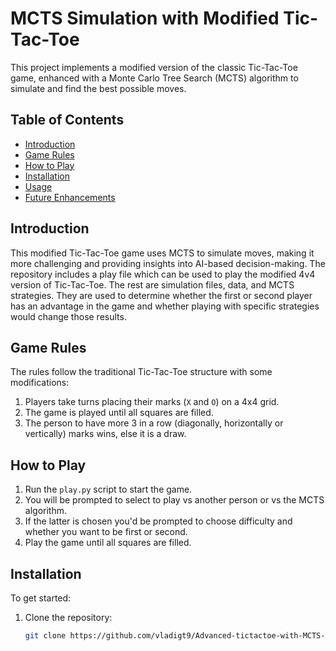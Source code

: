 # MCTS Simulation with Modified Tic-Tac-Toe

This project implements a modified version of the classic Tic-Tac-Toe game, enhanced with a Monte Carlo Tree Search (MCTS) algorithm to simulate and find the best possible moves.

## Table of Contents
- [Introduction](#introduction)
- [Game Rules](#game-rules)
- [How to Play](#how-to-play)
- [Installation](#installation)
- [Usage](#usage)
- [Future Enhancements](#future-enhancements)

## Introduction
This modified Tic-Tac-Toe game uses MCTS to simulate moves, making it more challenging and providing insights into AI-based decision-making.
The repository includes a play file which can be used to play the modified 4v4 version of Tic-Tac-Toe.
The rest are simulation files, data, and MCTS strategies. They are used to determine whether the first or second player has an advantage in the game and whether playing with specific strategies would change those results.

## Game Rules
The rules follow the traditional Tic-Tac-Toe structure with some modifications:
1. Players take turns placing their marks (`X` and `O`) on a 4x4 grid.
2. The game is played until all squares are filled.
3. The person to have more 3 in a row (diagonally, horizontally or vertically) marks wins, else it is a draw.

## How to Play
1. Run the `play.py` script to start the game.
2. You will be prompted to select to play vs another person or vs the MCTS algorithm.
3. If the latter is chosen you'd be prompted to choose difficulty and whether you want to be first or second.
4. Play the game until all squares are filled.

## Installation
To get started:
1. Clone the repository:
   ```bash
   git clone https://github.com/vladigt9/Advanced-tictactoe-with-MCTS-AI.git

